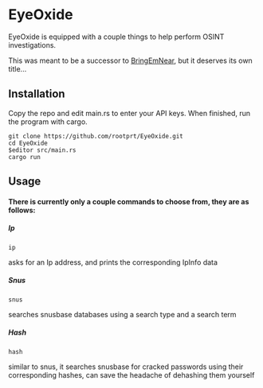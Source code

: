 # EyeOxide
EyeOxide is equipped with a couple things to help perform OSINT investigations.

This was meant to be a successor to [BringEmNear](https://github.com/rootprt/BringEmNear), but it deserves its own title...

## Installation
Copy the repo and edit main.rs to enter your API keys. When finished, run the program with cargo.
```
git clone https://github.com/rootprt/EyeOxide.git
cd EyeOxide
$editor src/main.rs
cargo run
```

## Usage
#### There is currently only a couple commands to choose from, they are as follows:

##### Ip
```
ip 
```
asks for an Ip address, and prints the corresponding IpInfo data

##### Snus
```
snus
```
searches snusbase databases using a search type and a search term

##### Hash
```
hash 
```
similar to snus, it searches snusbase for cracked passwords using their corresponding hashes, can save the headache of dehashing them yourself
